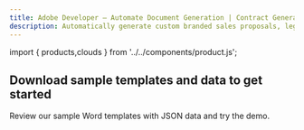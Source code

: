```yaml
---
title: Adobe Developer — Automate Document Generation | Contract Generation | Adobe
description: Automatically generate custom branded sales proposals, legal contracts, and invoices from Word templates and your dynamic data. Learn more today.
---
```



import { products,clouds } from '../../components/product.js';

<TitleBlock slots="heading, text" theme="lightest" className="titleBlock-align-left pt-grid-title-padding-bottom"/>

## Download sample templates and data to get started
Review our sample Word templates with JSON data and try the demo.

<ProductCardGrid clouds={clouds} products={products} showName={true} showDescription={false} interaction={false} buttonName="Download" showBorder={false} imgHeight="1300" imgWidth="1500" isCentered={true} theme="lightest" className="padding-bottom-zero"/>
